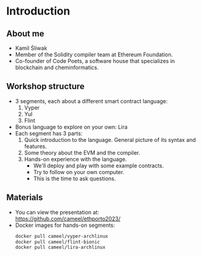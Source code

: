 # Introduction

## About me

- Kamil Śliwak
- Member of the Solidity compiler team at Ethereum Foundation.
- Co-founder of Code Poets, a software house that specializes in blockchain and cheminformatics.

## Workshop structure
- 3 segments, each about a different smart contract language:
    1. Vyper
    1. Yul
    1. Flint
- Bonus language to explore on your own: Lira
- Each segment has 3 parts:
    1. Quick introduction to the language. General picture of its syntax and features.
    1. Some theory about the EVM and the compiler.
    1. Hands-on experience with the language.
        - We'll deploy and play with some example contracts.
        - Try to follow on your own computer.
        - This is the time to ask questions.

## Materials
- You can view the presentation at: https://github.com/cameel/ethporto2023/
- Docker images for hands-on segments:
    ```bash
    docker pull cameel/vyper-archlinux
    docker pull cameel/flint-bionic
    docker pull cameel/lira-archlinux
    ```
